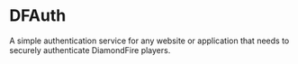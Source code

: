 # DFAuth
A simple authentication service for any website or application that needs to securely authenticate DiamondFire players.
